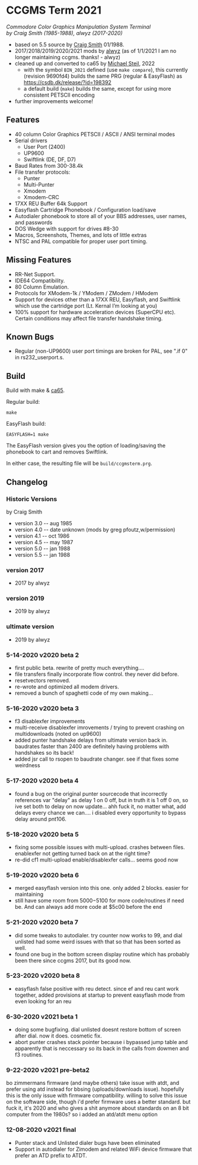 # CCGMS Term 2021

*Commodore Color Graphics Manipulation System Terminal*<br/>
*by Craig Smith (1985-1988), alwyz (2017-2020)*

* based on 5.5 source by [Craig Smith](https://github.com/spathiwa) 01/1988.
* 2017/2018/2019/2020/2021 mods by [alwyz](http://1200baud.wordpress.com) (as of 1/1/2021 I am no longer maintaining ccgms. thanks! - alwyz)
* cleaned up and converted to ca65 by [Michael Steil](https://www.pagetable.com/), 2022
	* with the symbol `BIN_2021` defined (use `make compare`), this currently (revision 9690fd4) builds the same PRG (regular & EasyFlash) as https://csdb.dk/release/?id=198392
	* a default build (`make`) builds the same, except for using more consistent PETSCII encoding
* further improvements welcome!

## Features

* 40 column Color Graphics PETSCII / ASCII / ANSI terminal modes
* Serial drivers
	* User Port (2400)
	* UP9600
	* Swiftlink (DE, DF, D7)
* Baud Rates from 300-38.4k
* File transfer protocols:
	* Punter
	* Multi-Punter
	* Xmodem
	* Xmodem-CRC
* 17XX REU Buffer 64k Support
* Easyflash Cartridge Phonebook / Configuration load/save
* Autodialer phonebook to store all of your BBS addresses, user names, and passwords
* DOS Wedge with support for drives #8-30
* Macros, Screenshots, Themes, and lots of little extras
* NTSC and PAL compatible for proper user port timing.

## Missing Features

* RR-Net Support.
* IDE64 Compatibility.
* 80 Column Emulation.
* Protocols for XModem-1k / YModem / ZModem / HModem
* Support for devices other than a 17XX REU, Easyflash, and Swiftlink which use the cartridge port (Lt. Kernal I’m looking at you)
* 100% support for hardware acceleration devices (SuperCPU etc). Certain conditions may affect file transfer handshake timing.

## Known Bugs

* Regular (non-UP9600) user port timings are broken for PAL, see ".if 0" in rs232_userport.s.

## Build

Build with make & [ca65](https://github.com/cc65/cc65).

Regular build:

	make

EasyFlash build:

	EASYFLASH=1 make

The EasyFlash version gives you the option of loading/saving the phonebook to cart and removes Swiftlink.

In either case, the resulting file will be `build/ccgmsterm.prg`.

## Changelog

### Historic Versions
by Craig Smith

* version 3.0 -- aug 1985
* version 4.0 -- date unknown (mods by greg pfoutz,w/permission)
* version 4.1 -- oct 1986
* version 4.5 -- may 1987
* version 5.0 -- jan 1988
* version 5.5 -- jan 1988

### version 2017
*  2017 by alwyz

### version 2019
* 2019 by alwyz

### ultimate version
* 2019 by alwyz

### 5-14-2020 v2020 beta 2
* first public beta. rewrite of pretty much everything....
* file transfers finally incorporate flow control. they never did before.
* resetvectors removed.
* re-wrote and optimized all modem drivers.
* removed a bunch of spaghetti code of my own making...

### 5-16-2020 v2020 beta 3
* f3 disablexfer improvements
* multi-receive disablexfer imrovements / trying to prevent crashing on multidownloads (noted on up9600)
* added punter handshake delays from ultimate version back in. baudrates faster than 2400 are definitely having problems with handshakes so its back!
* added jsr call to rsopen to baudrate changer. see if that fixes some weirdness

### 5-17-2020 v2020 beta 4
* found a bug on the original punter sourcecode that incorrectly references var "delay" as delay 1 on 0 off, but in truth it is 1 off 0 on, so ive set both to delay on now update... ahh fuck it, no matter what, add delays every chance we can.... i disabled every opportunity to bypass delay around pnt106.

### 5-18-2020 v2020 beta 5
* fixing some possible issues with multi-upload. crashes between files. enablexfer not getting turned back on at the right time?
*  re-did cf1 multi-upload enable/disablexfer calls... seems good now

### 5-19-2020 v2020 beta 6
* merged easyflash version into this one. only added 2 blocks. easier for maintaining
* still have some room from $5000-$5100 for more code/routines if need be. And can always add more code at $5c00 before the end

### 5-21-2020 v2020 beta 7
* did some tweaks to autodialer. try counter now works to 99, and dial unlisted had some weird issues with that so that has been sorted as well.
* found one bug in the bottom screen display routine which has probably been there since ccgms 2017, but its good now.

### 5-23-2020 v2020 beta 8
* easyflash false positive with reu detect. since ef and reu cant work together, added provisions at startup to prevent easyflash mode from even looking for an reu

### 6-30-2020 v2021 beta 1
* doing some bugfixing. dial unlisted doesnt restore bottom of screen after dial. now it does. cosmetic fix.
* abort punter crashes stack pointer because i bypassed jump table and apparently that is neccessary so its back in the calls from dowmen and f3 routines.

### 9-22-2020 v2021 pre-beta2
bo zimmermans firmware (and maybe others) take issue with atdt, and prefer using atd instead for bbsing (uploads/downloads issue). hopefully this  is the only issue with firmware compatibility. willing to solve this issue on the software side, though i'd prefer firmware uses a better standard. but fuck it, it's 2020 and who gives a shit anymore about standards on an 8 bit computer from the 1980s? so i added an atd/atdt menu option

### 12-08-2020 v2021 final
* Punter stack and Unlisted dialer bugs have been eliminated
* Support in autodialer for Zimodem and related WiFi device firmware that prefer an ATD prefix to ATDT.
